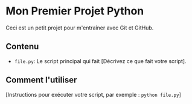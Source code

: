 # Mon Premier Projet Python

Ceci est un petit projet pour m'entraîner avec Git et GitHub.

## Contenu

- `file.py`: Le script principal qui fait [Décrivez ce que fait votre script].

## Comment l'utiliser

[Instructions pour exécuter votre script, par exemple : `python file.py`]